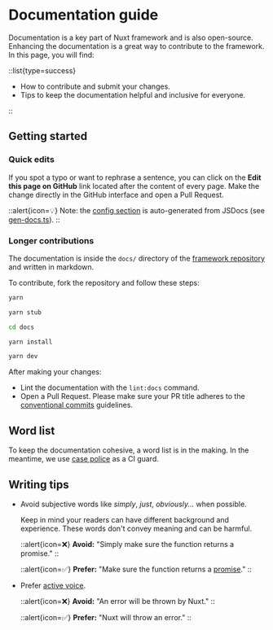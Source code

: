 # Documentation guide

Documentation is a key part of Nuxt framework and is also open-source. Enhancing the documentation is a great way to contribute to the framework. In this page, you will find:

::list{type=success}

- How to contribute and submit your changes.
- Tips to keep the documentation helpful and inclusive for everyone.

::

## Getting started

### Quick edits

If you spot a typo or want to rephrase a sentence, you can click on the **Edit this page on GitHub** link located after the content of every page.
Make the change directly in the GitHub interface and open a Pull Request.

::alert{icon=💡}
Note: the [config section](/docs/directory-structure/nuxt.config) is auto-generated from JSDocs (see [gen-docs.ts](https://github.com/nuxt/framework/blob/main/docs/scripts/gen-docs.ts)).
::

### Longer contributions

The documentation is inside the `docs/` directory of the [framework repository](https://github.com/nuxt/framework) and written in markdown.

To contribute, fork the repository and follow these steps:

```bash
yarn
```

```bash
yarn stub
```

```bash
cd docs
```

```bash
yarn install
```

```bash
yarn dev
```

After making your changes:

- Lint the documentation with the `lint:docs` command.
- Open a Pull Request. Please make sure your PR title adheres to the [conventional commits](https://www.conventionalcommits.org/en/v1.0.0/) guidelines.

## Word list

To keep the documentation cohesive, a word list is in the making. In the meantime, we use [case police](https://github.com/antfu/case-police) as a CI guard.

## Writing tips

- Avoid subjective words like _simply_, _just_, _obviously..._ when possible.

  Keep in mind your readers can have different background and experience. These words don't convey meaning and can be harmful.

  ::alert{icon=❌}
  **Avoid:** "Simply make sure the function returns a promise."
  ::

  ::alert{icon=✅}
  **Prefer:** "Make sure the function returns a [promise](https://developer.mozilla.org/en-US/docs/Web/JavaScript/Reference/Global_Objects/Promise)."
  ::

- Prefer [active voice](https://developers.google.com/tech-writing/one/active-voice).

  ::alert{icon=❌}
  **Avoid:** "An error will be thrown by Nuxt."
  ::

  ::alert{icon=✅}
  **Prefer:** "Nuxt will throw an error."
  ::
